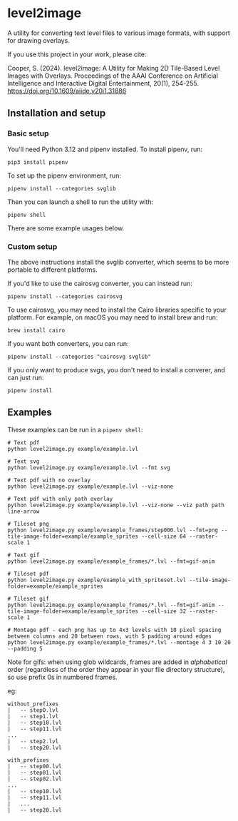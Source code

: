 # level2image

A utility for converting text level files to various image formats, with support for drawing overlays.

If you use this project in your work, please cite:

Cooper, S. (2024). level2image: A Utility for Making 2D Tile-Based Level Images with Overlays. Proceedings of the AAAI Conference on Artificial Intelligence and Interactive Digital Entertainment, 20(1), 254-255. https://doi.org/10.1609/aiide.v20i1.31886


## Installation and setup

### Basic setup

You'll need Python 3.12 and pipenv installed.  To install pipenv, run:

```
pip3 install pipenv
```

To set up the pipenv environment, run:
```
pipenv install --categories svglib
```

Then you can launch a shell to run the utility with:
```
pipenv shell
```

There are some example usages below.


### Custom setup

The above instructions install the svglib converter, which seems to be more portable to different platforms.

If you'd like to use the cairosvg converter, you can instead run:

```
pipenv install --categories cairosvg
```

To use cairosvg, you may need to install the Cairo libraries specific to your platform. For example, on macOS you may need to install brew and run:

```
brew install cairo
```

If you want both converters, you can run:
```
pipenv install --categories "cairosvg svglib"
```

If you only want to produce svgs, you don't need to install a converer, and can just run:

```
pipenv install
```


## Examples

These examples can be run in a `pipenv shell`:

```
# Text pdf
python level2image.py example/example.lvl

# Text svg
python level2image.py example/example.lvl --fmt svg

# Text pdf with no overlay
python level2image.py example/example.lvl --viz-none

# Text pdf with only path overlay
python level2image.py example/example.lvl --viz-none --viz path path line-arrow

# Tileset png
python level2image.py example/example_frames/step000.lvl --fmt=png --tile-image-folder=example/example_sprites --cell-size 64 --raster-scale 1

# Text gif
python level2image.py example/example_frames/*.lvl --fmt=gif-anim

# Tileset pdf
python level2image.py example/example_with_spriteset.lvl --tile-image-folder=example/example_sprites

# Tileset gif
python level2image.py example/example_frames/*.lvl --fmt=gif-anim --tile-image-folder=example/example_sprites --cell-size 32 --raster-scale 1

# Montage pdf - each png has up to 4x3 levels with 10 pixel spacing between columns and 20 between rows, with 5 padding around edges
python level2image.py example/example_frames/*.lvl --montage 4 3 10 20 --padding 5
```

Note for gifs: when using glob wildcards, frames are added in _alphabetical_ order (regardless of the order they appear in your file directory structure), so use prefix 0s in numbered frames.

eg:
```
without_prefixes
|   -- step0.lvl
|   -- step1.lvl
|   -- step10.lvl
|   -- step11.lvl
...
|   -- step2.lvl
|   -- step20.lvl

with_prefixes
|   -- step00.lvl
|   -- step01.lvl
|   -- step02.lvl
...
|   -- step10.lvl
|   -- step11.lvl
|   ...
|   -- step20.lvl
```
